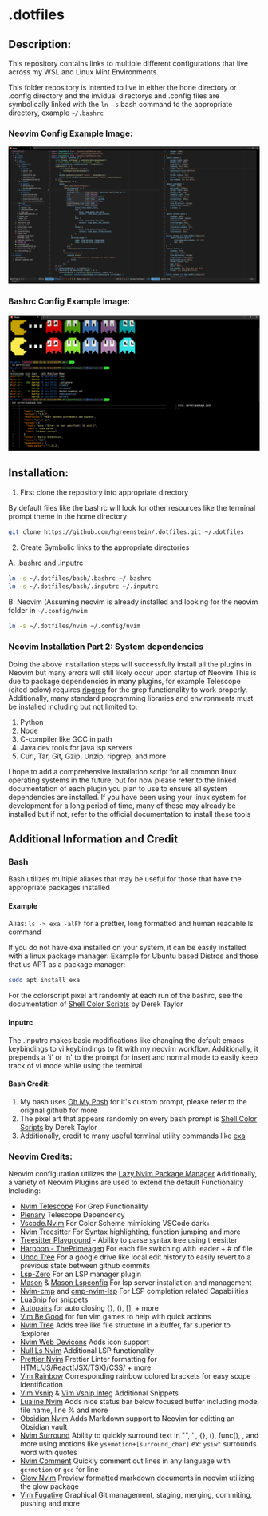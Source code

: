 # .dotfiles
## Description:
This repository contains links to multiple different configurations that live across my WSL and Linux Mint Environments. 

This folder repository is intented to live in either the hone directory or .config directory and the invidual directorys 
and .config files are symbolically linked with the `ln -s` bash command to the appropriate directory, example `~/.bashrc` 

### Neovim Config Example Image:
![Neovim Image](Example%20Images/neovimExample.png)

### Bashrc Config Example Image:
![.bashrc image](Example%20Images/bashrcExample.png)

## Installation:

1. First clone the repository into appropriate directory

By default files like the bashrc will look for other resources like the terminal prompt theme in the home directory

```bash
git clone https://github.com/hgreenstein/.dotfiles.git ~/.dotfiles
```
2. Create Symbolic links to the appropriate directories
   
A. .bashrc and .inputrc
```bash
ln -s ~/.dotfiles/bash/.bashrc ~/.bashrc
ln -s ~/.dotfiles/bash/.inputrc ~/.inputrc
```
B. Neovim (Assuming neovim is already installed and looking for the neovim folder in `~/.config/nvim`
```bash
ln -s ~/.dotfiles/nvim ~/.config/nvim 
```
### Neovim Installation Part 2: System dependencies 
Doing the above installation steps will successfully install all the plugins in Neovim but many errors will still likely occur upon startup of Neovim 
This is due to package dependencies in many plugins, for example Telescope (cited below) requires [ripgrep](https://github.com/BurntSushi/ripgrep) for the grep functionality to work properly.
Additionally, many standard programming libraries and environments must be installed including but not limited to:
1. Python 
2. Node
3. C-compiler like GCC in path
4. Java dev tools for java lsp servers
5. Curl, Tar, Git, Gzip, Unzip, ripgrep, and more


I hope to add a comprehensive installation script for all common linux operating systems in the future, but for now please refer to the linked documentation of each plugin you plan to use to
ensure all system dependencies are installed.
If you have been using your linux system for development for a long period of time, many of these may already be installed but if not, refer to the official documentation to install these tools

## Additional Information and Credit

### Bash
Bash utilizes multiple aliases that may be useful for those that have the appropriate packages installed
#### Example
Alias: `ls -> exa -alFh` for a prettier, long formatted and human readable ls command

If you do not have exa installed on your system, it can be easily installed with a linux package manager:
Example for Ubuntu based Distros and those that us APT as a package manager:
```bash
sudo apt install exa
```

For the colorscript pixel art randomly at each run of the bashrc, see the documentation of [Shell Color Scripts](https://gitlab.com/dwt1/shell-color-scripts) by Derek Taylor

#### Inputrc

The .inputrc makes basic modifications like changing the default emacs keybindings to vi keybindings to fit with my neovim workflow. Additionally, it prepends a 'i' or 'n' to the prompt for insert and normal mode to easily keep track of vi mode while using the terminal

#### Bash Credit:
1. My bash uses [Oh My Posh](https://github.com/jandedobbeleer/oh-my-posh) for it's custom prompt, please refer to the original github for more
2. The pixel art that appears randomly on every bash prompt is [Shell Color Scripts](https://gitlab.com/dwt1/shell-color-scripts) by Derek Taylor
3. Additionally, credit to many useful terminal utility commands like [exa](https://github.com/ogham/exa) 

### Neovim Credits:
Neovim configuration utilizes the [Lazy.Nvim Package Manager](https://github.com/folke/lazy.nvim)
Additionally, a variety of Neovim Plugins are used to extend the default Functionality Including:
- [Nvim Telescope](https://github.com/nvim-telescope/telescope.nvim) For Grep Functionality
- [Plenary](https://github.com/nvim-lua/plenary.nvim) Telescope Dependency
- [Vscode.Nvim](https://github.com/Mofiqul/vscode.nvim) For Color Scheme mimicking VSCode dark+ 
- [Nvim Treesitter](https://github.com/nvim-treesitter/nvim-treesitter) For Syntax highlighting, function jumping and more
- [Treesitter Playground](https://github.com/nvim-treesitter/playground) - Ability to parse syntax tree using treesitter
- [Harpoon - ThePrimeagen](https://github.com/theprimeagen/harpoon) For each file switching with leader + # of file
- [Undo Tree](https://github.com/mbbill/undotree) For a google drive like local edit history to easily revert to a previous state between github commits
- [Lsp-Zero](https://github.com/VonHeikemen/lsp-zero.nvim) For an LSP manager plugin
- [Mason](https://github.com/williamboman/mason.nvim) & [Mason Lspconfig](https://github.com/williamboman/mason-lspconfig.nvim) For lsp server installation and management
- [Nvim-cmp](https://github.com/hrsh7th/nvim-cmp) and [cmp-nvim-lsp](https://github.com/hrsh7th/cmp-nvim-lsp) For LSP completion related Capabilities
- [LuaSnip](https://github.com/L3MON4D3/LuaSnip) for snippets
- [Autopairs](https://github.com/windwp/nvim-autopairs) for auto closing {}, (), [], + more
- [Vim Be Good](https://github.com/ThePrimeagen/vim-be-good) for fun vim games to help with quick actions
- [Nvim Tree](https://github.com/nvim-tree/nvim-tree.lua) Adds tree like file structure in a buffer, far superior to :Explorer
- [Nvim Web Devicons](https://github.com/nvim-tree/nvim-web-devicons) Adds icon support 
- [Null Ls Nvim](https://github.com/jose-elias-alvarez/null-ls.nvim) Additional LSP functionality
- [Prettier Nvim](https://github.com/MunifTanjim/prettier.nvim) Prettier Linter formatting for HTML/JS/React(JSX/TSX)/CSS/ + more
- [Vim Rainbow](https://github.com/frazrepo/vim-rainbow) Corresponding rainbow colored brackets for easy scope identification
- [Vim Vsnip](https://github.com/hrsh7th/vim-vsnip) & [Vim Vsnip Integ](https://github.com/hrsh7th/vim-vsnip-integ) Additional Snippets
- [Lualine Nvim](https://github.com/nvim-lualine/lualine.nvim) Adds nice status bar below focused buffer including mode, file name, line % and more
- [Obsidian Nvim](https://github.com/epwalsh/obsidian.nvim) Adds Markdown support to Neovim for editting an Obsidian vault 
- [Nvim Surround](https://github.com/kylechui/nvim-surround) Ability to quickly surround text in "", '', {}, (), func(), <tag></tag>, and more using motions like `ys+motion+[surround_char]` ex: `ysiw"` surrounds word with quotes
- [Nvim Comment](https://github.com/terrortylor/nvim-comment) Quickly comment out lines in any language with `gc+motion` or `gcc` for line
- [Glow Nvim](https://github.com/ellisonleao/glow.nvim) Preview formatted markdown documents in neovim utilizing the glow package 
- [Vim Fugative](https://github.com/tpope/vim-fugitive) Graphical Git management, staging, merging, commiting, pushing and more
